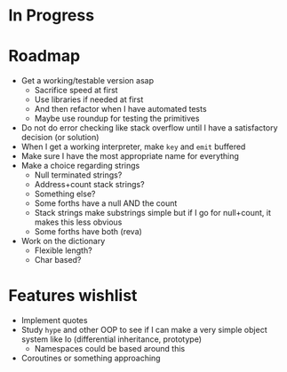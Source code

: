 In Progress
===========

Roadmap
=======

- Get a working/testable version asap
  - Sacrifice speed at first
  - Use libraries if needed at first
  - And then refactor when I have automated tests
  - Maybe use roundup for testing the primitives
- Do not do error checking like stack overflow until I have a satisfactory decision (or solution)
- When I get a working interpreter, make `key` and `emit` buffered
- Make sure I have the most appropriate name for everything
- Make a choice regarding strings
  - Null terminated strings?
  - Address+count stack strings?
  - Something else?
  - Some forths have a null AND the count
  - Stack strings make substrings simple but if I go for null+count, it makes this less obvious
  - Some forths have both (reva)
- Work on the dictionary
  - Flexible length?
  - Char based?

Features wishlist
=================

- Implement quotes
- Study `hype` and other OOP to see if I can make a very simple object system like Io (differential inheritance, prototype)
  - Namespaces could be based around this
- Coroutines or something approaching

